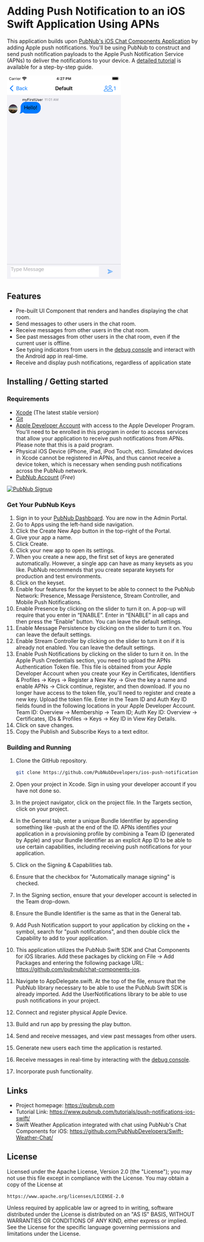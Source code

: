 # Adding Push Notification to an iOS Swift Application Using APNs
This application builds upon [PubNub's iOS Chat Components Application](https://github.com/pubnub/chat-components-ios-examples) by adding Apple push notifications. You'll be using PubNub to construct and send push notification payloads to the Apple Push Notification Service (APNs) to deliver the notifications to your device. A [detailed tutorial](https://www.pubnub.com/tutorials/push-notifications-ios-swift/) is available for a step-by-step guide.

<img src="/assets/getting-started-ios-app.png" alt="Getting Started app for iOS" style="width:300px"/>

## Features

* Pre-built UI Component that renders and handles displaying the chat room.
* Send messages to other users in the chat room.
* Receive messages from other users in the chat room.
* See past messages from other users in the chat room, even if the current user is offline.
* See typing indicators from users in the [debug console](https://www.pubnub.com/docs/console) and interact with the Android app in real-time.
* Receive and display push notifications, regardless of application state

## Installing / Getting started

### Requirements
- [Xcode](https://developer.apple.com/xcode/) (The latest stable version)
- [Git](https://www.atlassian.com/git/tutorials/install-git)
- [Apple Developer Account](https://developer.apple.com/account) with access to the Apple Developer Program. You'll need to be enrolled in this program in order to access services that allow your application to receive push notifications from APNs. Please note that this is a paid program.
- Physical iOS Device (iPhone, iPad, iPod Touch, etc). Simulated devices in Xcode cannot be registered in APNs, and thus cannot receive a device token, which is necessary when sending push notifications across the PubNub network.
- [PubNub Account](#pubnub-account) (*Free*)

<a href="https://dashboard.pubnub.com/signup">
	<img alt="PubNub Signup" src="https://i.imgur.com/og5DDjf.png" width=260 height=97/>
</a>

### Get Your PubNub Keys
1. Sign in to your [PubNub Dashboard](https://admin.pubnub.com/). You are now in the Admin Portal.
2. Go to Apps using the left-hand side navigation.
3. Click the Create New App button in the top-right of the Portal.
4. Give your app a name.
5. Click Create.
6. Click your new app to open its settings.
7. When you create a new app, the first set of keys are generated automatically. However, a single app can have as many keysets as you like. PubNub recommends that you create separate keysets for production and test environments.
8. Click on the keyset.
9. Enable four features for the keyset to be able to connect to the PubNub Network: Presence, Message Persistence, Stream Controller, and Mobile Push Notifications.
10. Enable Presence by clicking on the slider to turn it on. A pop-up will require that you enter in “ENABLE”. Enter in “ENABLE” in all caps and then press the “Enable” button. You can leave the default settings.
11. Enable Message Persistence by clicking on the slider to turn it on. You can leave the default settings.
12. Enable Stream Controller by clicking on the slider to turn it on if it is already not enabled. You can leave the default settings.
13. Enable Push Notifications by clicking on the slider to turn it on. In the Apple Push Credentials section, you need to upload the APNs Authentication Token file. This file is obtained from your Apple Developer Account when you create your Key in Certificates, Identifiers & Profiles -> Keys -> Register a New Key -> Give the key a name and enable APNs -> Click continue, register, and then download. If you no longer have access to the token file, you'll need to register and create a new key. Upload the token file. Enter in the Team ID and Auth Key ID fields found in the following locations in your Apple Developer Account. Team ID:  Overview -> Membership -> Team ID; Auth Key ID:  Overview -> Certificates, IDs & Profiles -> Keys -> <key name> Key ID in View Key Details.
14. Click on save changes.
15. Copy the Publish and Subscribe Keys to a text editor.

### Building and Running
1. Clone the GitHub repository.

	```bash
	git clone https://github.com/PubNubDevelopers/ios-push-notifications-tutorial.git
	```
2. Open your project in Xcode. Sign in using your developer account if you have not done so.
3. In the project navigator, click on the project file. In the Targets section, click on your project.
4. In the General tab, enter a unique Bundle Identifier by appending something like -push at the end of the ID. APNs identifies your application in a provisioning profile by combining a Team ID (generated by Apple) and your Bundle Identifier as an explicit App ID to be able to use certain capabilities, including receiving push notifications for your application.
5. Click on the Signing & Capabilities tab.
6. Ensure that the checkbox for "Automatically manage signing" is checked.
7. In the Signing section, ensure that your developer account is selected in the Team drop-down.
8. Ensure the Bundle Identifier is the same as that in the General tab.
9. Add Push Notification support to your application by clicking on the + symbol, search for "push notifications", and then double click the Capability to add to your application.
10. This application utilizes the PubNub Swift SDK and Chat Components for iOS libraries. Add these packages by clicking on File -> Add Packages and entering the following package URL: https://github.com/pubnub/chat-components-ios.
11. Navigate to AppDelegate.swift. At the top of the file, ensure that the PubNub library necessary to be able to use the PubNub Swift SDK is already imported. Add the UserNotifications library to be able to use push notifications in your project.
12. Connect and register physical Apple Device.
13. Build and run app by pressing the play button.
14. Send and receive messages, and view past messages from other users.
15. Generate new users each time the application is restarted.
16. Receive messages in real-time by interacting with the [debug console](https://www.pubnub.com/docs/console).
17. Incorporate push functionality.

## Links

- Project homepage: https://pubnub.com
- Tutorial Link: https://www.pubnub.com/tutorials/push-notifications-ios-swift/
- Swift Weather Application integrated with chat using PubNub's Chat Components for iOS: https://github.com/PubNubDevelopers/Swift-Weather-Chat/

## License
Licensed under the Apache License, Version 2.0 (the "License");
you may not use this file except in compliance with the License.
You may obtain a copy of the License at

    https://www.apache.org/licenses/LICENSE-2.0

Unless required by applicable law or agreed to in writing, software
distributed under the License is distributed on an "AS IS" BASIS,
WITHOUT WARRANTIES OR CONDITIONS OF ANY KIND, either express or implied.
See the License for the specific language governing permissions and
limitations under the License.

